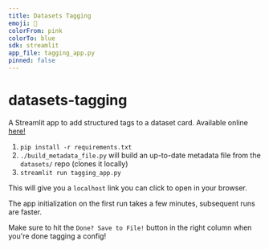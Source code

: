 ```yaml
---
title: Datasets Tagging
emoji: 🤗
colorFrom: pink
colorTo: blue
sdk: streamlit
app_file: tagging_app.py
pinned: false
---
```


# datasets-tagging
A Streamlit app to add structured tags to a dataset card.
Available online [here!](https://huggingface.co/spaces/huggingface/datasets-tagging)


1. `pip install -r requirements.txt`
2. `./build_metadata_file.py` will build an up-to-date metadata file from the `datasets/` repo (clones it locally)
3. `streamlit run tagging_app.py`

This will give you a `localhost` link you can click to open in your browser.

The app initialization on the first run takes a few minutes, subsequent runs are faster.

Make sure to hit the `Done? Save to File!` button in the right column when you're done tagging a config!
